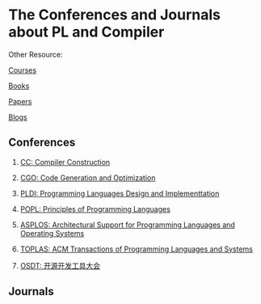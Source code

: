 # The Conferences and Journals about PL and Compiler

Other Resource:

[Courses](https://github.com/shining1984/PL-Compiler-Course-Collection/blob/master/Courses.md)

[Books](https://github.com/shining1984/PL-Compiler-Course-Collection/blob/master/Books.md)

[Papers](https://github.com/shining1984/PL-Compiler-Course-Collection/blob/master/Papers.md)

[Blogs](https://github.com/shining1984/PL-Compiler-Resource/blob/master/Blogs.md)

## Conferences

1. [CC: Compiler Construction]()

2. [CGO: Code Generation and Optimization]()

3. [PLDI: Programming Languages Design and Implementtation]()

4. [POPL: Principles of Programming Languages]()

5. [ASPLOS: Architectural Support for Programming Languages and Operating Systems]()

6. [TOPLAS: ACM Transactions of Programming Languages and Systems]()

7. [OSDT: 开源开发工具大会](http://www.hellogcc.org/)

## Journals
